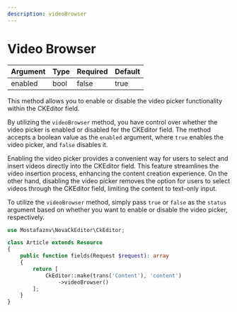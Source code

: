 ```yaml
---
description: videoBrowser
---
```


# Video Browser

<table><thead><tr><th>Argument</th><th>Type</th><th data-type="checkbox">Required</th><th>Default</th></tr></thead><tbody><tr><td>enabled</td><td>bool</td><td>false</td><td>true</td></tr></tbody></table>

This method allows you to enable or disable the video picker functionality within the CKEditor field.

By utilizing the `videoBrowser` method, you have control over whether the video picker is enabled or disabled for the CKEditor field. The method accepts a boolean value as the `enabled` argument, where `true` enables the video picker, and `false` disables it.

Enabling the video picker provides a convenient way for users to select and insert videos directly into the CKEditor field. This feature streamlines the video insertion process, enhancing the content creation experience. On the other hand, disabling the video picker removes the option for users to select videos through the CKEditor field, limiting the content to text-only input.

To utilize the `videoBrowser` method, simply pass `true` or `false` as the `status` argument based on whether you want to enable or disable the video picker, respectively.



```php
use Mostafaznv\NovaCkEditor\CkEditor;

class Article extends Resource
{
    public function fields(Request $request): array
    {
        return [
            CkEditor::make(trans('Content'), 'content')
                ->videoBrowser()
        ];
    }
}
```



